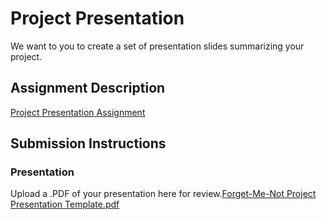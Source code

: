 # Project Presentation
We want to you to create a set of presentation slides summarizing your project.

## Assignment Description
[Project Presentation Assignment](https://education.launchcode.org/liftoff/modules/assignments/project-presentation)

## Submission Instructions

### Presentation
Upload a .PDF of your presentation here for review.[Forget-Me-Not Project Presentation Template.pdf](https://github.com/sssangeetha494/liftoff-assignments/files/7199464/Forget-Me-Not.Project.Presentation.Template.pdf)
